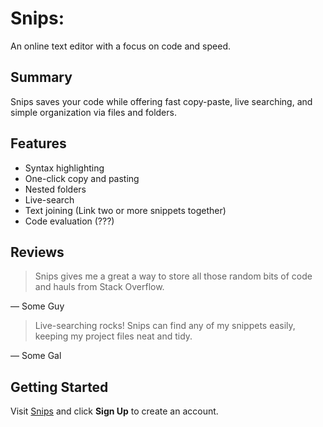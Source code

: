 # Snips: #
An online text editor with a focus on code and speed.

## Summary ##
Snips saves your code while offering fast copy-paste, live searching, and simple organization via files and folders.

## Features ##
* Syntax highlighting
* One-click copy and pasting
* Nested folders
* Live-search
* Text joining (Link two or more snippets together)
* Code evaluation (???) 

## Reviews ##
> Snips gives me a great a way to store all those random bits of code and hauls from Stack Overflow.

— Some Guy

> Live-searching rocks! Snips can find any of my snippets easily, keeping my project files neat and tidy. 

— Some Gal

## Getting Started ##
Visit [Snips](http://) and click **Sign Up** to create an account.